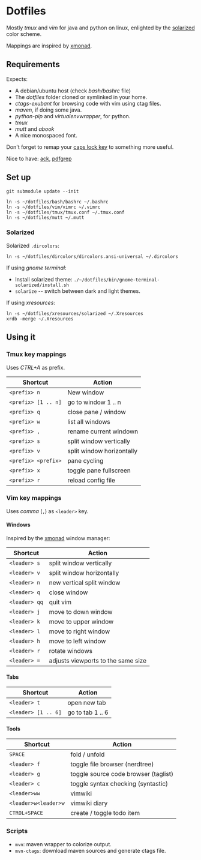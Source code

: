 # Dotfiles

Mostly *tmux* and *vim* for java and python on linux, enlighted by the [solarized](http://ethanschoonover.com/solarized) color scheme.

Mappings are inspired by [xmonad](http://xmonad.org/).

## Requirements

Expects:

- A debian/ubuntu host (check *bash/bashrc* file)
- The *dotfiles* folder cloned or symlinked in your home.
- *ctags-exubant* for browsing code with vim using ctag files.
- *maven*, if doing some java.
- *python-pip* and *virtualenvwrapper*, for python.
- *tmux*
- *mutt* and *abook*
- A nice monospaced font.

Don't forget to remap your [caps lock key](http://www.noah.org/wiki/CapsLock_Remap_Howto) to something more useful.

Nice to have: [ack](http://beyondgrep.com/), [pdfgrep](http://pdfgrep.sourceforge.net/)

## Set up

```shell
git submodule update --init

ln -s ~/dotfiles/bash/bashrc ~/.bashrc
ln -s ~/dotfiles/vim/vimrc ~/.vimrc
ln -s ~/dotfiles/tmux/tmux.conf ~/.tmux.conf
ln -s ~/dotfiles/mutt ~/.mutt
```

### Solarized

Solarized `.dircolors`:

```shell
ln -s ~/dotfiles/dircolors/dircolors.ansi-universal ~/.dircolors

```
If using *gnome terminal*:

- Install solarized theme: `./~/dotfiles/bin/gnome-terminal-solarized/install.sh`
- `solarize` -- switch between dark and light themes.

If using *xresources*:

```shell
ln -s ~/dotfiles/xresources/solarized ~/.Xresources
xrdb -merge ~/.Xresources

```

## Using it

### Tmux key mappings

Uses *CTRL+A* as prefix.

| Shortcut            | Action                             |
|---------------------|------------------------------------|
| `<prefix> n`        | New window                         |
| `<prefix> [1 .. n]` | go to window 1 .. n                |
| `<prefix> q`        | close pane / window                |
| `<prefix> w`        | list all windows                   |
| `<prefix> ,`        | rename current windown             |
| `<prefix> s`        | split window vertically            |
| `<prefix> v`        | split window horizontally          |
| `<prefix> <prefix>` | pane cycling                       |
| `<prefix> x`        | toggle pane fullscreen             |
| `<prefix> r`        | reload config file                 |

### Vim key mappings

Uses *comma* (`,`) as `<leader>` key.

#### Windows

Inspired by the [xmonad](http://xmonad.org/) window manager:

| Shortcut     | Action                             |
|--------------|------------------------------------|
| `<leader> s` | split window vertically            |
| `<leader> v` | split window horizontally          |
| `<leader> n` | new vertical split window          |
| `<leader> q` | close window                       |
| `<leader> qq`| quit vim                           |
| `<leader> j` | move to down window                |
| `<leader> k` | move to upper window               |
| `<leader> l` | move to right window               |
| `<leader> h` | move to left window                |
| `<leader> r` | rotate windows                     |
| `<leader> =` | adjusts viewports to the same size |

#### Tabs

| Shortcut            | Action            |
|---------------------|-------------------|
| `<leader> t`        | open new tab      |
| `<leader> [1 .. 6]` | go to tab 1 .. 6 |

#### Tools

| Shortcut             | Action                               |
|----------------------|--------------------------------------|
| `SPACE`              | fold / unfold                        |
| `<leader> f`         | toggle file browser (nerdtree)       |
| `<leader> g`         | toggle source code browser (taglist) |
| `<leader> c`         | toggle syntax checking (syntastic)   |
| `<leader>ww`         | vimwiki                              |
| `<leader>w<leader>w` | vimwiki diary                        |
| `CTROL+SPACE`        | create / toggle todo item            |

### Scripts

- `mvn`: maven wrapper to colorize output.
- `mvn-ctags`: download maven sources and generate ctags file.
